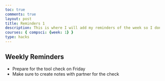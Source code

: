 ```yaml
---
toc: true
comments: true
layout: post
title: Reminders 1
description: This is where I will add my reminders of the week so I don't forget anything important.
courses: { compsci: {week: 1} }
type: hacks
---
```


## Weekly Reminders
- Prepare for the tool check on Friday
- Make sure to create notes with partner for the check